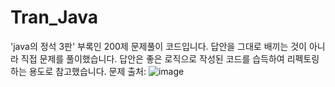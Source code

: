 # Tran_Java
'java의 정석 3판' 부록인 200제 문제풀이 코드입니다.
답안을 그대로 배끼는 것이 아니라 직접 문제를 풀이했습니다. 
답안은 좋은 로직으로 작성된 코드를 습득하여 리펙토링하는 용도로 참고했습니다.
문제 출처:
![image](https://github.com/cyj083386/Tran_Java/assets/108727190/aac26883-07f4-43a4-b98c-5ba210cf217e)
